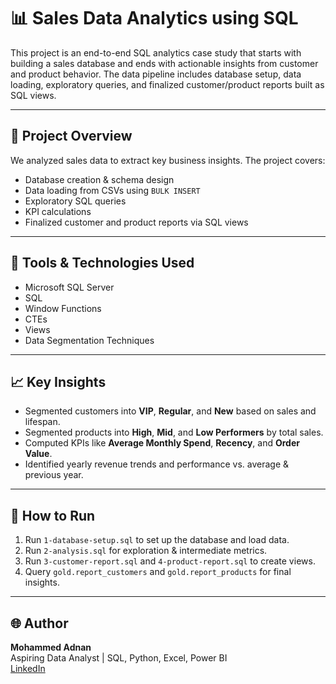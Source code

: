 # 📊 Sales Data Analytics using SQL

This project is an end-to-end SQL analytics case study that starts with building a sales database and ends with actionable insights from customer and product behavior. The data pipeline includes database setup, data loading, exploratory queries, and finalized customer/product reports built as SQL views.

---

## 📅 Project Overview

We analyzed sales data to extract key business insights. The project covers:
- Database creation & schema design
- Data loading from CSVs using `BULK INSERT`
- Exploratory SQL queries
- KPI calculations
- Finalized customer and product reports via SQL views

---

## 🔧 Tools & Technologies Used

- Microsoft SQL Server
- SQL
- Window Functions
- CTEs
- Views
- Data Segmentation Techniques

---

## 📈 Key Insights

- Segmented customers into **VIP**, **Regular**, and **New** based on sales and lifespan.
- Segmented products into **High**, **Mid**, and **Low Performers** by total sales.
- Computed KPIs like **Average Monthly Spend**, **Recency**, and **Order Value**.
- Identified yearly revenue trends and performance vs. average & previous year.

---

## 📁 How to Run

1. Run `1-database-setup.sql` to set up the database and load data.
2. Run `2-analysis.sql` for exploration & intermediate metrics.
3. Run `3-customer-report.sql` and `4-product-report.sql` to create views.
4. Query `gold.report_customers` and `gold.report_products` for final insights.

---

## 🌐 Author

**Mohammed Adnan**  
Aspiring Data Analyst | SQL, Python, Excel, Power BI  
[LinkedIn](https://www.linkedin.com/in/adnan-ds)
